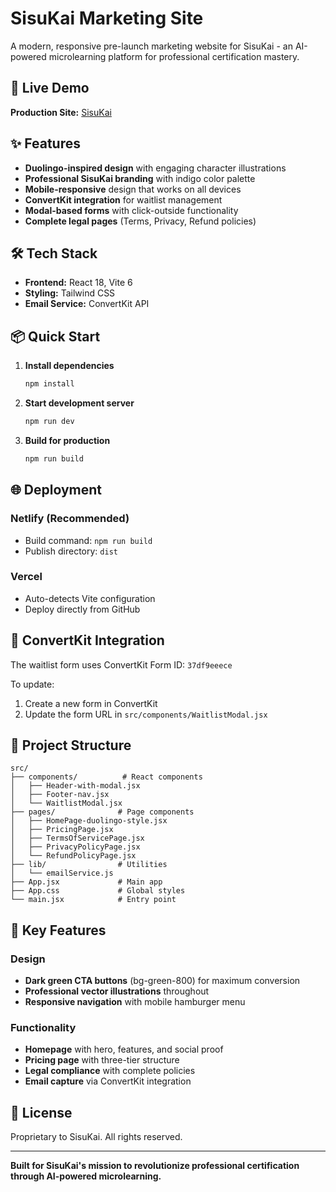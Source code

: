 # SisuKai Marketing Site

A modern, responsive pre-launch marketing website for SisuKai - an AI-powered microlearning platform for professional certification mastery.

## 🚀 Live Demo

**Production Site:** [SisuKai](https://www.sisukai.com)

## ✨ Features

- **Duolingo-inspired design** with engaging character illustrations
- **Professional SisuKai branding** with indigo color palette
- **Mobile-responsive** design that works on all devices
- **ConvertKit integration** for waitlist management
- **Modal-based forms** with click-outside functionality
- **Complete legal pages** (Terms, Privacy, Refund policies)

## 🛠️ Tech Stack

- **Frontend:** React 18, Vite 6
- **Styling:** Tailwind CSS
- **Email Service:** ConvertKit API

## 📦 Quick Start

1. **Install dependencies**
   ```bash
   npm install
   ```

2. **Start development server**
   ```bash
   npm run dev
   ```

3. **Build for production**
   ```bash
   npm run build
   ```

## 🌐 Deployment

### Netlify (Recommended)
- Build command: `npm run build`
- Publish directory: `dist`

### Vercel
- Auto-detects Vite configuration
- Deploy directly from GitHub

## 🎯 ConvertKit Integration

The waitlist form uses ConvertKit Form ID: `37df9eeece`

To update:
1. Create a new form in ConvertKit
2. Update the form URL in `src/components/WaitlistModal.jsx`

## 📁 Project Structure

```
src/
├── components/          # React components
│   ├── Header-with-modal.jsx
│   ├── Footer-nav.jsx
│   └── WaitlistModal.jsx
├── pages/              # Page components
│   ├── HomePage-duolingo-style.jsx
│   ├── PricingPage.jsx
│   ├── TermsOfServicePage.jsx
│   ├── PrivacyPolicyPage.jsx
│   └── RefundPolicyPage.jsx
├── lib/                # Utilities
│   └── emailService.js
├── App.jsx             # Main app
├── App.css             # Global styles
└── main.jsx            # Entry point
```

## 🎨 Key Features

### Design
- **Dark green CTA buttons** (bg-green-800) for maximum conversion
- **Professional vector illustrations** throughout
- **Responsive navigation** with mobile hamburger menu

### Functionality
- **Homepage** with hero, features, and social proof
- **Pricing page** with three-tier structure
- **Legal compliance** with complete policies
- **Email capture** via ConvertKit integration

## 📄 License

Proprietary to SisuKai. All rights reserved.

---

**Built for SisuKai's mission to revolutionize professional certification through AI-powered microlearning.**

